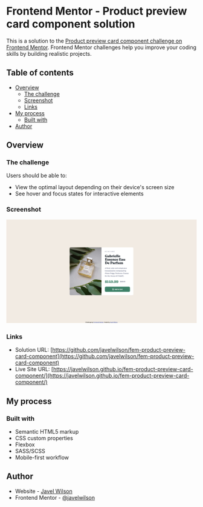 # Frontend Mentor - Product preview card component solution

This is a solution to the [Product preview card component challenge on Frontend Mentor](https://www.frontendmentor.io/challenges/product-preview-card-component-GO7UmttRfa). Frontend Mentor challenges help you improve your coding skills by building realistic projects.

## Table of contents

- [Overview](#overview)
  - [The challenge](#the-challenge)
  - [Screenshot](#screenshot)
  - [Links](#links)
- [My process](#my-process)
  - [Built with](#built-with)
- [Author](#author)

## Overview

### The challenge

Users should be able to:

- View the optimal layout depending on their device's screen size
- See hover and focus states for interactive elements

### Screenshot

![](./screenshot.png)

### Links

- Solution URL: [https://github.com/javelwilson/fem-product-preview-card-component](https://github.com/javelwilson/fem-product-preview-card-component)
- Live Site URL: [https://javelwilson.github.io/fem-product-preview-card-component/](https://javelwilson.github.io/fem-product-preview-card-component/)

## My process

### Built with

- Semantic HTML5 markup
- CSS custom properties
- Flexbox
- SASS/SCSS
- Mobile-first workflow

## Author

- Website - [Javel Wilson](https://javelwilson.com)
- Frontend Mentor - [@javelwilson](https://www.frontendmentor.io/profile/javelwilson)
